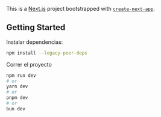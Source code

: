 This is a [Next.js](https://nextjs.org) project bootstrapped with [`create-next-app`](https://nextjs.org/docs/app/api-reference/cli/create-next-app).

## Getting Started

Instalar dependencias:
```bash
npm install --legacy-peer-deps
```

Correr el proyecto
```bash
npm run dev
# or
yarn dev
# or
pnpm dev
# or
bun dev
```